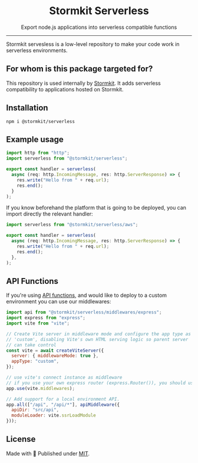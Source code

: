 <h1 align="center">Stormkit Serverless</h1>
<p align="center">Export node.js applications into serverless compatible functions</p>
<hr />

Stormkit servesless is a low-level repository to make your code work in serverless environments. 

## For whom is this package targeted for? 

This repository is used internally by [Stormkit](https://www.stormkit.io). It adds serverless compatibility to applications hosted on Stormkit.

## Installation

```
npm i @stormkit/serverless
```

## Example usage

```js
import http from "http";
import serverless from "@stormkit/serverless";

export const handler = serverless(
  async (req: http.IncomingMessage, res: http.ServerResponse) => {
    res.write("Hello from " + req.url);
    res.end();
  }
);
```

If you know beforehand the platform that is going to be deployed, you can import directly
the relevant handler:

```js
import serverless from "@stormkit/serverless/aws";

export const handler = serverless(
  async (req: http.IncomingMessage, res: http.ServerResponse) => {
    res.write("Hello from " + req.url);
    res.end();
  },
);
```

## API Functions

If you're using [API functions](https://www.stormkit.io/docs/features/writing-api), and would like to
deploy to a custom environment you can use our middlewares:

```js
import api from "@stormkit/serverless/middlewares/express";
import express from "express";
import vite from "vite";

// Create Vite server in middleware mode and configure the app type as
// 'custom', disabling Vite's own HTML serving logic so parent server
// can take control
const vite = await createViteServer({
  server: { middlewareMode: true },
  appType: "custom",
});

// use vite's connect instance as middleware
// if you use your own express router (express.Router()), you should use router.use
app.use(vite.middlewares);

// Add support for a local environment API.
app.all(["/api", "/api/*"], apiMiddleware({
  apiDir: "src/api",
  moduleLoader: vite.ssrLoadModule
}));
```

## License 

Made with 💛 Published under [MIT](./LICENSE).
